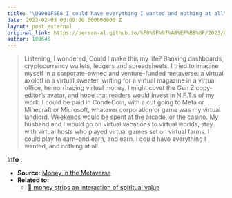 ```yaml
---
title: "\U0001F5E8️ I could have everything I wanted and nothing at all"
date: 2023-02-03 00:00:00.000000000 Z
layout: post-external
original_link: https://person-al.github.io/%F0%9F%97%A8%EF%B8%8F/2023/02/03/i-could-have-everything-i-wanted-and-nothing-at-all.html
author: 100646
---
```


> Listening, I wondered, Could I make this my life? Banking dashboards, cryptocurrency wallets, ledgers and spreadsheets. I tried to imagine myself in a corporate-owned and venture-funded metaverse: a virtual axolotl in a virtual sweater, writing for a virtual magazine in a virtual office, hemorrhaging virtual money. I might covet the Gen Z copy-editor’s avatar, and hope that readers would invest in N.F.T.s of my work. I could be paid in CondeCoin, with a cut going to Meta or Minecraft or Microsoft, whatever corporation or game was my virtual landlord. Weekends would be spent at the arcade, or the casino. My husband and I would go on virtual vacations to virtual worlds, stay with virtual hosts who played virtual games set on virtual farms. I could play to earn–and earn, and earn. I could have everything I wanted, and nothing at all.

**Info** :

- **Source:** [Money in the Metaverse](https://www.newyorker.com/news/letter-from-silicon-valley/money-in-the-metaverse)
- **Related to:**
  - [🌱 money strips an interaction of spiritual value](/%F0%9F%8C%B1/2021/06/13/money-strips-an-interaction-of-spiritual-value.html)
